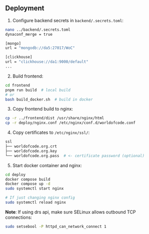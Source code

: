 ## Deployment

1. Configure backend secrets in `backend/.secrets.toml`:

```bash
nano ../backend/.secrets.toml
dynaconf_merge = true

[mongo]
url = "mongodb://da5:27017/WoC"

[clickhouse]
url = "clickhouse://da1:9000/default"
...
```

2. Build frontend:

```bash
cd frontend
pnpm run build  # local build
# or
bash build_docker.sh  # build in docker
```

3. Copy frontend build to nginx:

```bash
cp -r ../frontend/dist /usr/share/nginx/html
cp -r deploy/nginx.conf /etc/nginx/conf.d/worldofcode.conf
```

4. Copy certificates to `/etc/nginx/ssl/`:

```bash
ssl
├── worldofcode.org.crt
├── worldofcode.org.key
└── worldofcode.org.pass  # <- certificate password (optional)
```

5. Start docker container and nginx:

```bash
cd deploy
docker compose build
docker compose up -d
sudo systemctl start nginx

# If just changing nginx config
sudo systemctl reload nginx
```

**Note**: If using drs api, make sure SELinux allows outbound TCP connections:
```bash
sudo setsebool -P httpd_can_network_connect 1
```
